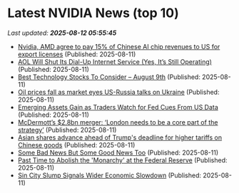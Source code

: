 # Latest NVIDIA News (top 10)
_Last updated: **2025-08-12 05:55:45**_

- [Nvidia, AMD agree to pay 15% of Chinese AI chip revenues to US for export licenses](https://www.livemint.com/companies/nvidia-amd-agree-to-pay-15-of-chinese-ai-chip-revenues-to-us-for-export-licenses-11754890700181.html) (Published: 2025-08-11)
- [AOL Will Shut Its Dial-Up Internet Service (Yes, It’s Still Operating)](https://biztoc.com/x/ab8c782a810af34f) (Published: 2025-08-11)
- [Best Technology Stocks To Consider – August 9th](https://www.etfdailynews.com/2025/08/11/best-technology-stocks-to-consider-august-9th/) (Published: 2025-08-11)
- [Oil prices fall as market eyes US-Russia talks on Ukraine](https://biztoc.com/x/048465730eed5dc6) (Published: 2025-08-11)
- [Emerging Assets Gain as Traders Watch for Fed Cues From US Data](https://biztoc.com/x/e8c1d4c11bcc6006) (Published: 2025-08-11)
- [McDermott’s $2.8bn merger: ‘London needs to be a core part of the strategy’](https://biztoc.com/x/4188d4c0cca89dcb) (Published: 2025-08-11)
- [Asian shares advance ahead of Trump's deadline for higher tariffs on Chinese goods](https://abcnews.go.com/Business/wireStory/asian-shares-advance-ahead-trumps-deadline-imposing-higher-124534115) (Published: 2025-08-11)
- [Some Bad News But Some Good News Too](https://biztoc.com/x/d7c238bdf521d248) (Published: 2025-08-11)
- [Past Time to Abolish the 'Monarchy' at the Federal Reserve](https://biztoc.com/x/408a0fdd5768821a) (Published: 2025-08-11)
- [Sin City Slump Signals Wider Economic Slowdown](https://biztoc.com/x/4aa7f2fab70ecf9d) (Published: 2025-08-11)
